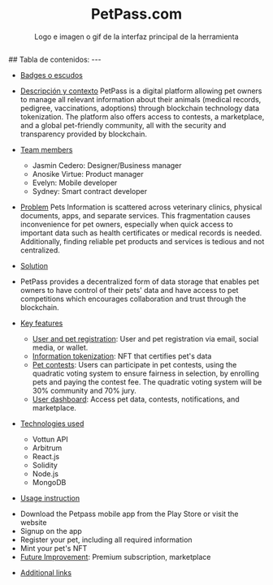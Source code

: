 <h1 align="center">PetPass.com</h1>

<p align="center"> Logo e imagen o gif de la interfaz principal de la herramienta</p>
<p align="center"><img https://github.com/cwjasmin/PetPass/blob/main/banner-petpass-en.jpg)" /></p>
## Tabla de contenidos:
---

- [Badges o escudos](#badges-o-escudos)
- [Descripción y contexto](#descripción-y-contexto)
PetPass is a digital platform allowing pet owners to manage all relevant information about their animals (medical records, pedigree, vaccinations, adoptions) through blockchain technology data tokenization. The platform also offers access to contests, a marketplace, and a global pet-friendly community, all with the security and transparency provided by blockchain.

- [Team members](#Team-members)
  * Jasmin Cedero: Designer/Business manager
  * Anosike Virtue: Product manager
  * Evelyn: Mobile developer
  * Sydney: Smart contract developer

- [Problem](#Problem)
Pets Information is scattered across veterinary clinics, physical documents, apps, and separate services. This fragmentation causes inconvenience for pet owners, especially when quick access to important data such as health certificates or medical records is needed. Additionally, finding reliable pet products and services is tedious and not centralized.
- [Solution](#Solution)
- PetPass provides a decentralized form of data storage that enables pet owners to have control of their pets' data and have access to pet competitions which encourages collaboration and trust through the blockchain.
- [Key features](#Key-features)
   * [User and pet registration](##User-and-pet-registration): User and pet registration via email, social media, or wallet.
   * [Information tokenization](#Information-tokenization): NFT that certifies pet's data
   * [Pet contests](#Pet-contests): Users can participate in pet contests, using the quadratic voting system to ensure fairness in selection, by enrolling pets and paying the contest fee. The quadratic voting system will be 30% community and 70% jury.
   * [User dashboard](#User-dashboard): Access pet data, contests, notifications, and marketplace.
- [Technologies used](#technologies-used)
   * Vottun API
   * Arbitrum
   * React.js
   * Solidity
   * Node.js
   * MongoDB
   
 - [Usage instruction](#usage-instruction)
  * Download the Petpass mobile app from the Play Store or visit the website 
  * Signup on the app
  * Register your pet, including all required information
  * Mint your pet's NFT
  * [Future Improvement](#Future-improvement): Premium subscription, marketplace
- [Additional links](#Additional-links)

  
